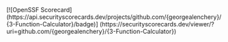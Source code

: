 [![OpenSSF Scorecard]
(htt‌ps://api.securityscorecards.dev/projects/github.com/{georgealenchery}/{3-Function-Calculator}/badge)]
(htt‌ps://securityscorecards.dev/viewer/?uri=github.com/{georgealenchery}/{3-Function-Calculator})
